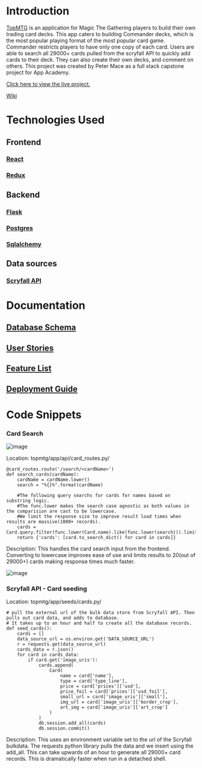 # Introduction

[TopMTG](https://topmtg.herokuapp.com/) is an application for Magic The Gathering players to build their own trading card decks. This app caters to building Commander decks, which is the most popular playing format of the most popular card game. Commander restricts players to have only one copy of each card. Users are able to search all 29000+ cards pulled from the scryfall API to quickly add cards to their deck. They can also create their own decks, and comment on others. This project was created by Peter Mace as a full stack capstone project for App Academy.

[Click here to view the live project.](https://topmtg.herokuapp.com/)

[Wiki](https://github.com/PeterMace/topmtg/wiki)

#  Technologies Used
## Frontend
### [React](https://reactjs.org/docs/react-api.html)
### [Redux](https://redux.js.org/api/api-reference)
## Backend
### [Flask](https://flask.palletsprojects.com/en/2.0.x/)
### [Postgres](https://www.postgresql.org/docs/)
### [Sqlalchemy](https://flask-sqlalchemy.palletsprojects.com/en/2.x/)
## Data sources
### [Scryfall API](https://scryfall.com/docs/api) 


# Documentation
## [Database Schema](https://github.com/PeterMace/topmtg/wiki/Database-Schema)
## [User Stories](https://github.com/PeterMace/topmtg/wiki/User-Stories)
## [Feature List](https://github.com/PeterMace/topmtg/wiki/Features0)
## [Deployment Guide](https://github.com/PeterMace/topmtg/wiki/Deployment-Guide)

# Code Snippets

### Card Search

![image](https://github.com/PeterMace/topmtg/blob/main/Reference%20Docs/cardsearch.PNG)

Location: topmtg/app/api/card_routes.py/
```
@card_routes.route('/search/<cardName>')
def search_cards(cardName):
    cardName = cardName.lower()
    search = "%{}%".format(cardName)

    #The following query searchs for cards for names based on substring logic. 
    #The func.lower makes the search case agnostic as both values in the comparision are cast to be lowercase. 
    #We limit the response size to improve result load times when results are massive(1000+ records).
    cards = Card.query.filter(func.lower(Card.name).like(func.lower(search))).limit(20).all()
    return {'cards': [card.to_search_dict() for card in cards]}   

```
Description:
This handles the card search input from the frontend. Converting to lowercase improves ease of use and limits results to 20(out of 29000+) cards making response times much faster.

![image](https://github.com/PeterMace/topmtg/blob/main/Reference%20Docs/cardseed.PNG)

### Scryfall API - Card seeding
Location: topmtg/app/seeds/cards.py/
```
# pull the external url of the bulk data store from Scryfall API. Then pulls out card data, and adds to database.
# It takes up to an hour and half to create all the database records. 
def seed_cards():
    cards = []
    data_source_url = os.environ.get('DATA_SOURCE_URL')
    r = requests.get(data_source_url)
    cards_data = r.json()
    for card in cards_data:
        if card.get('image_uris'):
            cards.append(
                Card(
                    name = card['name'],
                    type = card['type_line'],
                    price = card['prices']['usd'],
                    price_foil = card['prices']['usd_foil'],
                    small_url = card['image_uris']['small'],
                    img_url = card['image_uris']['border_crop'],
                    art_img = card['image_uris']['art_crop']
                )
            )
            db.session.add_all(cards)
            db.session.commit()
```

Description:
This uses an environment variable set to the url of the Scryfall bulkdata. The requests python library pulls the data and we insert using the add_all. This can take upwards of an hour to generate all 29000+ card records. This is dramatically faster when run in a detached shell.  
  
